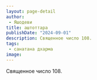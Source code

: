 ```yaml
---
layout: page-detail
author:
 - Яшодеви
title: аштоттара
publishDate: "2024-09-01"
description: Священное число 108.
tags:
 - санатана дхарма
image: 
---
```


Священное число 108.

